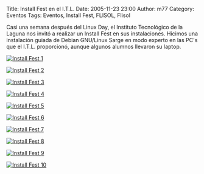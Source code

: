 Title: Install Fest en el I.T.L.
Date: 2005-11-23 23:00
Author: m77
Category: Eventos
Tags: Eventos, Install Fest, FLISOL, Flisol

Casi una semana después del Linux Day, el Instituto Tecnológico de la Laguna nos invitó a realizar un Install Fest en sus instalaciones. Hicimos una instalación guiada de Debian GNU/Linux Sarge en modo experto en las PC's que el I.T.L. proporcionó, aunque algunos alumnos llevaron su laptop.

[![Install Fest 1]({attach}2005-11-23-itl-install-fest/01b.jpg)]({attach}2005-11-23-itl-install-fest/01b.jpg)

[![Install Fest 2]({attach}2005-11-23-itl-install-fest/02b.jpg)]({attach}2005-11-23-itl-install-fest/02b.jpg)

[![Install Fest 3]({attach}2005-11-23-itl-install-fest/03b.jpg)]({attach}2005-11-23-itl-install-fest/03b.jpg)

[![Install Fest 4]({attach}2005-11-23-itl-install-fest/04b.jpg)]({attach}2005-11-23-itl-install-fest/04b.jpg)

[![Install Fest 5]({attach}2005-11-23-itl-install-fest/05b.jpg)]({attach}2005-11-23-itl-install-fest/05b.jpg)

[![Install Fest 6]({attach}2005-11-23-itl-install-fest/06b.jpg)]({attach}2005-11-23-itl-install-fest/06b.jpg)

[![Install Fest 7]({attach}2005-11-23-itl-install-fest/07b.jpg)]({attach}2005-11-23-itl-install-fest/07b.jpg)

[![Install Fest 8]({attach}2005-11-23-itl-install-fest/08b.jpg)]({attach}2005-11-23-itl-install-fest/08b.jpg)

[![Install Fest 9]({attach}2005-11-23-itl-install-fest/09b.jpg)]({attach}2005-11-23-itl-install-fest/09b.jpg)

[![Install Fest 10]({attach}2005-11-23-itl-install-fest/10b.jpg)]({attach}2005-11-23-itl-install-fest/10b.jpg)
